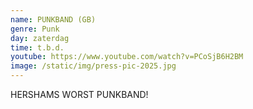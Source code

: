 ```yaml
---
name: PUNKBAND (GB)
genre: Punk
day: zaterdag
time: t.b.d.
youtube: https://www.youtube.com/watch?v=PCoSjB6H2BM
image: /static/img/press-pic-2025.jpg
---
```

H﻿ERSHAMS WORST PUNKBAND!
